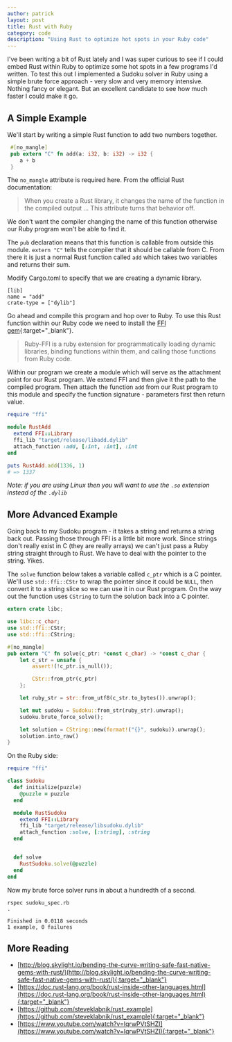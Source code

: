 ```yaml
---
author: patrick
layout: post
title: Rust with Ruby
category: code
description: "Using Rust to optimize hot spots in your Ruby code"
---
```


I've been writing a bit of Rust lately and I was super curious to see if I could
embed Rust within Ruby to optimize some hot spots in a few programs I'd written.
To test this out I implemented a Sudoku solver in Ruby using a simple brute
force approach - very slow and very memory intensive. Nothing fancy or elegant.
But an excellent candidate to see how much faster I could make it go.

## A Simple Example

We'll start by writing a simple Rust function to add two numbers together.

~~~ rust
 #[no_mangle]
 pub extern "C" fn add(a: i32, b: i32) -> i32 {
    a + b
 }
~~~

The `no_mangle` attribute is required here. From the official Rust
documentation:

> When you create a Rust library, it changes the name of the function in the
> compiled output ... This attribute turns that behavior off.

We don't want the compiler changing the name of this function otherwise our
Ruby program won't be able to find it.

The `pub` declaration means that this function is callable from outside this
module. `extern "C"` tells the compiler that it should be callable from C. From
there it is just a normal Rust function called `add` which takes two variables
and returns their sum.

Modify Cargo.toml to specify that we are creating a dynamic library.

~~~
[lib]
name = "add"
crate-type = ["dylib"]
~~~

Go ahead and compile this program and hop over to Ruby. To use this Rust
function within our Ruby code we need to install the [FFI
gem](https://github.com/ffi/ffi){:target="_blank"}.

> Ruby-FFI is a ruby extension for programmatically loading dynamic libraries,
> binding functions within them, and calling those functions from Ruby code.

Within our program we create a module which will serve as the attachment point
for our Rust program. We extend FFI and then give it the path to the compiled
program. Then attach the function `add` from our Rust program to this module
and specify the function signature - parameters first then return value.

~~~ ruby
require "ffi"

module RustAdd
  extend FFI::Library
  ffi_lib "target/release/libadd.dylib"
  attach_function :add, [:int, :int], :int 
end

puts RustAdd.add(1336, 1)
# => 1337
~~~

_Note: if you are using Linux then you will want to use the `.so` extension
instead of the `.dylib`_

## More Advanced Example
Going back to my Sudoku program - it takes a string and returns a string back
out. Passing those through FFI is a little bit more work. Since strings don't
really exist in C (they are really arrays) we can't just pass a Ruby string
straight through to Rust. We have to deal with the pointer to the string. Yikes. 

The `solve` function below takes a variable called `c_ptr` which is a C pointer.
We'll use `std::ffi::CStr` to wrap the pointer since it could be `NULL`, then
convert it to a string slice so we can use it in our Rust program. On the way
out the function uses `CString` to turn the solution back into a C pointer.

~~~ rust
extern crate libc;

use libc::c_char;
use std::ffi::CStr;
use std::ffi::CString;

#[no_mangle]
pub extern "C" fn solve(c_ptr: *const c_char) -> *const c_char {
    let c_str = unsafe {
        assert!(!c_ptr.is_null());

        CStr::from_ptr(c_ptr)
    };

    let ruby_str = str::from_utf8(c_str.to_bytes()).unwrap();

    let mut sudoku = Sudoku::from_str(ruby_str).unwrap();
    sudoku.brute_force_solve();

    let solution = CString::new(format!("{}", sudoku)).unwrap();
    solution.into_raw()
}
~~~

On the Ruby side:

~~~ ruby
require "ffi"

class Sudoku
  def initialize(puzzle)
    @puzzle = puzzle
  end

  module RustSudoku
    extend FFI::Library
    ffi_lib "target/release/libsudoku.dylib"
    attach_function :solve, [:string], :string
  end


  def solve
    RustSudoku.solve(@puzzle)
  end
end
~~~

Now my brute force solver runs in about a hundredth of a second. 

~~~
rspec sudoku_spec.rb
.

Finished in 0.0118 seconds
1 example, 0 failures
~~~


## More Reading
* [http://blog.skylight.io/bending-the-curve-writing-safe-fast-native-gems-with-rust/](http://blog.skylight.io/bending-the-curve-writing-safe-fast-native-gems-with-rust/){:target="_blank"}
* [https://doc.rust-lang.org/book/rust-inside-other-languages.html](https://doc.rust-lang.org/book/rust-inside-other-languages.html){:target="_blank"}
* [https://github.com/steveklabnik/rust_example](https://github.com/steveklabnik/rust_example){:target="_blank"}
* [https://www.youtube.com/watch?v=IqrwPVtSHZI](https://www.youtube.com/watch?v=IqrwPVtSHZI){:target="_blank"}
